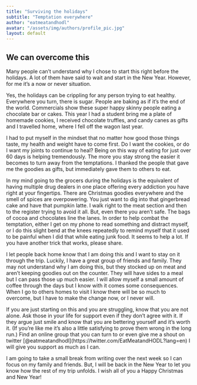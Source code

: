 ```yaml
---
title: "Surviving the holidays"
subtitle: "Temptation everywhere"
author: "eatmeatandhodl"
avatar: "/assets/img/authors/profile_pic.jpg"
layout: default
---
```


<h2 class="pageTitle">We can overcome this</h2>

<div class="post">

<p>Many people can’t understand why I chose to start this right before the holidays. A lot of them have said to wait and start in the New Year. However, for me it’s a now or never situation.</p>

<p>Yes, the holidays can be crippling for any person trying to eat healthy. Everywhere you turn, there is sugar. People are baking as if it’s the end of the world. Commercials show these super happy skinny people eating a chocolate bar or cakes. This year I had a student bring me a plate of homemade cookies, I received chocolate truffles, and candy canes as gifts and I travelled home, where I fell off the wagon last year.</p>

<p>I had to put myself in the mindset that no matter how good those things taste, my health and weight have to come first. Do I want the cookies, or do I want my joints to continue to heal? Being on this way of eating for just over 60 days is helping tremendously. The more you stay strong the easier it becomes to turn away from the temptations. I thanked the people that gave me the goodies as gifts, but immediately gave them to others to eat.</p>

<p>In my mind going to the grocers during the holidays is the equivalent of having multiple drug dealers in one place offering every addiction you have right at your fingertips. There are Christmas goodies everywhere and the smell of spices are overpowering. You just want to dig into that gingerbread cake and have that pumpkin latte. I walk right to the meat section and then to the register trying to avoid it all. But, even there you aren’t safe. The bags of cocoa and chocolates line the lanes. In order to help combat the temptation, either I get on my phone to read something and distract myself, or I do this slight bend at the knees repeatedly to remind myself that it used to be painful when I did that while eating junk food. It seems to help a lot. If you have another trick that works, please share.</p>

<p>I let people back home know that I am doing this and I want to stay on it through the trip. Luckily, I have a great group of friends and family. They may not understand why I am doing this, but they stocked up on meat and aren’t keeping goodies out on the counter. They will have sides to a meal but I can pass those up much easier. I will allow myself a small amount of coffee through the days but I know with it comes some consequences. When I go to others homes to visit I know there will be so much to overcome, but I have to make the change now, or I never will.</p>

<p>If you are just starting on this and you are struggling, know that you are not alone. Ask those in your life for support even if they don’t agree with it. If they argue just smile and know that you are bettering yourself and it’s worth it. (If you’re like me it’s also a little satisfying to prove them wrong in the long run.) Find an online group that you can turn to or even give me a shout on twitter [@eatmeatandhodl](https://twitter.com/EatMeatandHODL?lang=en)  I will give you support as much as I can.</p>

<p>I am going to take a small break from writing over the next week so I can focus on my family and friends. But, I will be back in the New Year to let you know how the rest of my trip unfolds. I wish all of you a Happy Christmas and New Year!</p>
</div>